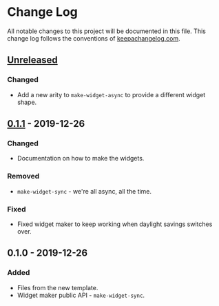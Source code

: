 # Change Log
All notable changes to this project will be documented in this file. This change log follows the conventions of [keepachangelog.com](http://keepachangelog.com/).

## [Unreleased]
### Changed
- Add a new arity to `make-widget-async` to provide a different widget shape.

## [0.1.1] - 2019-12-26
### Changed
- Documentation on how to make the widgets.

### Removed
- `make-widget-sync` - we're all async, all the time.

### Fixed
- Fixed widget maker to keep working when daylight savings switches over.

## 0.1.0 - 2019-12-26
### Added
- Files from the new template.
- Widget maker public API - `make-widget-sync`.

[Unreleased]: https://github.com/your-name/contacts/compare/0.1.1...HEAD
[0.1.1]: https://github.com/your-name/contacts/compare/0.1.0...0.1.1

